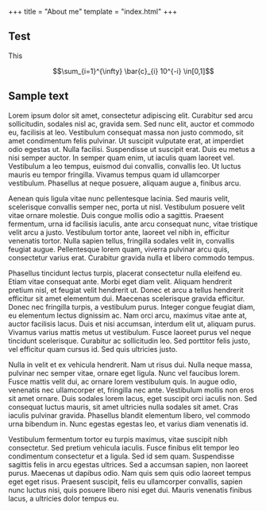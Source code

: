 +++
title = "About me"
template = "index.html"
+++

## Test
This 

$$\sum_{i=1}^{\infty} \bar{c}_{i} 10^{-i} \in[0,1]$$


## Sample text

Lorem ipsum dolor sit amet, consectetur adipiscing elit. Curabitur sed arcu sollicitudin, sodales nisl ac, gravida sem. Sed nunc elit, auctor et commodo eu, facilisis at leo. Vestibulum consequat massa non justo commodo, sit amet condimentum felis pulvinar. Ut suscipit vulputate erat, at imperdiet odio egestas ut. Nulla facilisi. Suspendisse ut suscipit erat. Duis eu metus a nisi semper auctor. In semper quam enim, ut iaculis quam laoreet vel. Vestibulum a leo tempus, euismod dui convallis, convallis leo. Ut luctus mauris eu tempor fringilla. Vivamus tempus quam id ullamcorper vestibulum. Phasellus at neque posuere, aliquam augue a, finibus arcu.

Aenean quis ligula vitae nunc pellentesque lacinia. Sed mauris velit, scelerisque convallis semper nec, porta ut nisl. Vestibulum posuere velit vitae ornare molestie. Duis congue mollis odio a sagittis. Praesent fermentum, urna id facilisis iaculis, ante arcu consequat nunc, vitae tristique velit arcu a justo. Vestibulum tortor ante, laoreet vel nibh in, efficitur venenatis tortor. Nulla sapien tellus, fringilla sodales velit in, convallis feugiat augue. Pellentesque lorem quam, viverra pulvinar arcu quis, consectetur varius erat. Curabitur gravida nulla et libero commodo tempus.

Phasellus tincidunt lectus turpis, placerat consectetur nulla eleifend eu. Etiam vitae consequat ante. Morbi eget diam velit. Aliquam hendrerit pretium nisl, et feugiat velit hendrerit ut. Donec et arcu a tellus hendrerit efficitur sit amet elementum dui. Maecenas scelerisque gravida efficitur. Donec nec fringilla turpis, a vestibulum purus. Integer congue feugiat diam, eu elementum lectus dignissim ac. Nam orci arcu, maximus vitae ante at, auctor facilisis lacus. Duis et nisi accumsan, interdum elit ut, aliquam purus. Vivamus varius mattis metus ut vestibulum. Fusce laoreet purus vel neque tincidunt scelerisque. Curabitur ac sollicitudin leo. Sed porttitor felis justo, vel efficitur quam cursus id. Sed quis ultricies justo.

Nulla in velit et ex vehicula hendrerit. Nam ut risus dui. Nulla neque massa, pulvinar nec semper vitae, ornare eget ligula. Nunc vel faucibus lorem. Fusce mattis velit dui, ac ornare lorem vestibulum quis. In augue odio, venenatis nec ullamcorper et, fringilla nec ante. Vestibulum mollis non eros sit amet ornare. Duis sodales lorem lacus, eget suscipit orci iaculis non. Sed consequat luctus mauris, sit amet ultricies nulla sodales sit amet. Cras iaculis pulvinar gravida. Phasellus blandit elementum libero, vel commodo urna bibendum in. Nunc egestas egestas leo, et varius diam venenatis id.

Vestibulum fermentum tortor eu turpis maximus, vitae suscipit nibh consectetur. Sed pretium vehicula iaculis. Fusce finibus elit tempor leo condimentum consectetur et a ligula. Sed id sem quam. Suspendisse sagittis felis in arcu egestas ultrices. Sed a accumsan sapien, non laoreet purus. Maecenas ut dapibus odio. Nam quis sem quis odio laoreet tempus eget eget risus. Praesent suscipit, felis eu ullamcorper convallis, sapien nunc luctus nisi, quis posuere libero nisi eget dui. Mauris venenatis finibus lacus, a ultricies dolor tempus eu.
